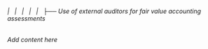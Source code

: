 ###### |   |   |   |   |   ├── Use of external auditors for fair value accounting assessments

*Add content here*